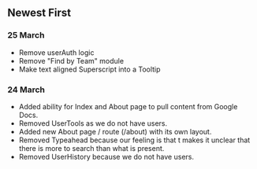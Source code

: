 ## Newest First

### 25 March
- Remove userAuth logic
- Remove "Find by Team" module
- Make text aligned Superscript into a Tooltip

### 24 March
- Added ability for Index and About page to pull content from Google Docs.
- Removed UserTools as we do not have users.
- Added new About page / route (/about) with its own layout.
- Removed Typeahead because our feeling is that t makes it
  unclear that there is more to search than what is present.
- Removed UserHistory because we do not have users.